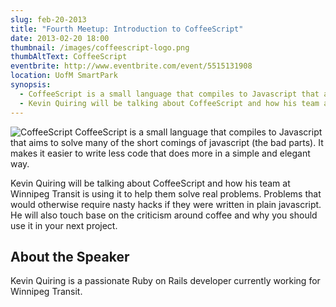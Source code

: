 ```yaml
---
slug: feb-20-2013
title: "Fourth Meetup: Introduction to CoffeeScript"
date: 2013-02-20 18:00
thumbnail: /images/coffeescript-logo.png
thumbAltText: CoffeeScript
eventbrite: http://www.eventbrite.com/event/5515131908
location: UofM SmartPark
synopsis:
  - CoffeeScript is a small language that compiles to Javascript that aims to solve many of the short comings of javascript (the bad parts). It makes it easier to write less code that does more in a simple and elegant way.
  - Kevin Quiring will be talking about CoffeeScript and how his team at Winnipeg Transit is using it to help them solve real problems.
---
```


![CoffeeScript](/images/coffeescript-logo.png "CoffeeScript")
CoffeeScript is a small language that compiles to Javascript that aims to solve many of the short comings of javascript (the bad parts). It makes it easier to write less code that does more in a simple and elegant way.

Kevin Quiring will be talking about CoffeeScript and how his team at Winnipeg Transit is using it to help them solve real problems. Problems that would otherwise require nasty hacks if they were written in plain javascript. He will also touch base on the criticism around coffee and why you should use it in your next project.

About the Speaker
-----------------

Kevin Quiring is a passionate Ruby on Rails developer currently working for Winnipeg Transit.
